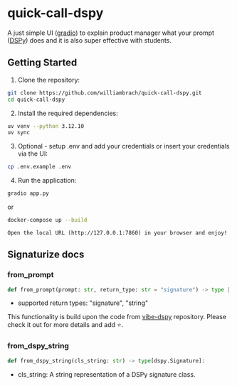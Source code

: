 # quick-call-dspy

A just simple UI ([gradio](https://github.com/gradio-app/gradio)) to explain product manager what your prompt ([DSPy](https://github.com/stanfordnlp/dspy)) does and it is also super effective with students.

## Getting Started

1. Clone the repository:
```bash
git clone https://github.com/williambrach/quick-call-dspy.git
cd quick-call-dspy
```
2. Install the required dependencies:
```bash
uv venv --python 3.12.10
uv sync
```

3. Optional - setup .env and add your credentials or insert your credentials via the UI:
```bash
cp .env.example .env
```


4. Run the application:
```bash
gradio app.py
```
or 
```bash
docker-compose up --build
```

`Open the local URL (http://127.0.0.1:7860) in your browser and enjoy!`

## Signaturize docs

### from_prompt

```python
def from_prompt(prompt: str, return_type: str = "signature") -> type | str:
```
- supported return types: "signature", "string"

This functionality is build upon the code from 
[vibe-dspy](https://raw.githubusercontent.com/Archelunch/vibe-dspy/refs/heads/main/src/signature_generator.py) repository. Please check it out for more details and add ⭐️.

### from_dspy_string

```python
def from_dspy_string(cls_string: str) -> type[dspy.Signature]:
```
- cls_string: A string representation of a DSPy signature class.
